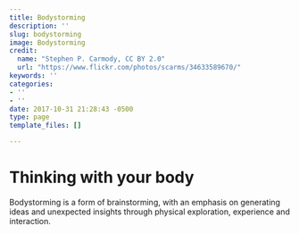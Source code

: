 ```yaml
---
title: Bodystorming
description: ''
slug: bodystorming
image: Bodystorming
credit:
  name: "Stephen P. Carmody, CC BY 2.0"
  url: "https://www.flickr.com/photos/scarms/34633589670/"
keywords: ''
categories:
- ''
- ''
date: 2017-10-31 21:28:43 -0500
type: page
template_files: []

---
```

# Thinking with your body

Bodystorming is a form of brainstorming, with an emphasis on generating ideas and unexpected insights through physical exploration, experience and interaction.
